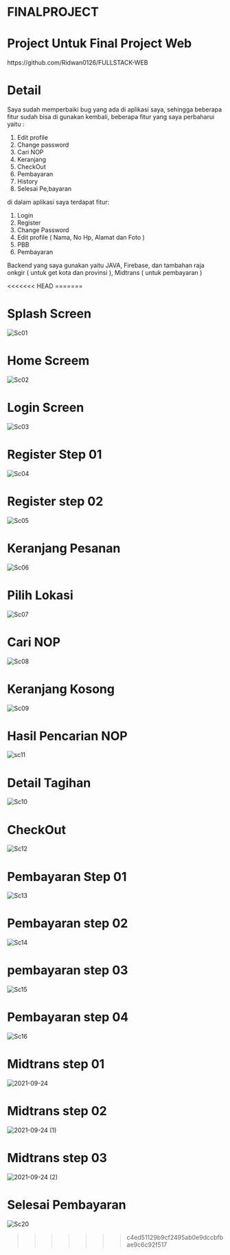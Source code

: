 
<h1>FINALPROJECT</h1>

<h1>Project Untuk Final Project Web</h1>

<link>https://github.com/Ridwan0126/FULLSTACK-WEB</link>

<h1> Detail </h1>

<p>
Saya sudah memperbaiki bug yang ada di aplikasi saya, sehingga beberapa fitur sudah bisa di gunakan kembali, beberapa fitur yang saya perbaharui yaitu :
  
  1. Edit profile 
  2. Change password 
  3. Cari NOP
  4. Keranjang
  5. CheckOut
  6. Pembayaran
  7. History
  8. Selesai Pe,bayaran
  
  di dalam aplikasi saya terdapat fitur:
  
  1. Login
  2. Register
  3. Change Password
  4. Edit profile ( Nama, No Hp, Alamat dan Foto )
  5. PBB
  6. Pembayaran
  
  Backend yang saya gunakan yaitu JAVA, Firebase, dan tambahan raja onkgir ( untuk get kota dan provinsi ), Midtrans ( untuk pembayaran )
</p>
<<<<<<< HEAD
=======

<h1>Splash Screen</h1>

![Sc01](https://user-images.githubusercontent.com/82155376/134633368-fd4ca2d9-3cb6-4922-8189-58649dc927c9.jpg)

<h1>Home Screem</h1>

![Sc02](https://user-images.githubusercontent.com/82155376/134634008-ca14672a-b14a-4372-9ad8-08437497c12c.jpg)

<h1>Login Screen</h1>

![Sc03](https://user-images.githubusercontent.com/82155376/134634161-eca7ca1e-b16f-45ca-b1ad-3319b6aad957.jpg)

<h1>Register Step 01</h1>

![Sc04](https://user-images.githubusercontent.com/82155376/134634278-4111cd67-1998-4257-8d40-ef1b3b626287.jpg)

<h1>Register step 02</h1>

![Sc05](https://user-images.githubusercontent.com/82155376/134634361-dceddacb-34cc-42ba-b258-dd2b15903816.jpg)

<h1>Keranjang Pesanan</h1>

![Sc06](https://user-images.githubusercontent.com/82155376/134634451-3359f220-e98c-4e63-a83c-df7e95ff18fa.jpg)

<h1>Pilih Lokasi</h1>

![Sc07](https://user-images.githubusercontent.com/82155376/134634505-eef09567-eeaf-42f7-b1fd-8492369fd956.jpg)

<h1>Cari NOP</h1>

![Sc08](https://user-images.githubusercontent.com/82155376/134634559-0449a9cb-29e8-4237-bb27-901b4eda36ab.jpg)

<h1>Keranjang Kosong</h1>

![Sc09](https://user-images.githubusercontent.com/82155376/134634615-b8021487-cf56-4f5a-aef7-48c1451cc897.jpg)

<h1>Hasil Pencarian NOP</h1>

![sc11](https://user-images.githubusercontent.com/82155376/134634700-fb63cbec-cffa-490a-94d7-ba877fbc8d6e.jpg)

<h1>Detail Tagihan</h1>

![Sc10](https://user-images.githubusercontent.com/82155376/134634764-4791adfb-4f0c-42b5-bec3-ce3b154e7b40.jpg)

<h1>CheckOut</h1>

![Sc12](https://user-images.githubusercontent.com/82155376/134634818-2348a8c5-3f1c-4c42-bc0c-1a34f9385cb4.jpg)

<h1>Pembayaran Step 01</h1>

![Sc13](https://user-images.githubusercontent.com/82155376/134634877-109cf773-d68d-4aca-9ac4-1dd9afc7738d.jpg)

<h1>Pembayaran step 02</h1>

![Sc14](https://user-images.githubusercontent.com/82155376/134634948-6e32ab05-ac26-4e3b-9bcf-d87ad4797355.jpg)

<h1>pembayaran step 03</h1>

![Sc15](https://user-images.githubusercontent.com/82155376/134635004-09bfb24d-da8e-4260-9cf4-457f448a89c3.jpg)

<h1>Pembayaran step 04</h1>

![Sc16](https://user-images.githubusercontent.com/82155376/134635057-03bf8fb0-7444-4f2c-99e6-bd6a9308c2f5.jpg)

<h1>Midtrans step 01</h1>

![2021-09-24](https://user-images.githubusercontent.com/82155376/134635172-6e10d96b-6ecf-4e08-b9cf-56ffbe7efe31.png)

<h1>Midtrans step 02</h1>

![2021-09-24 (1)](https://user-images.githubusercontent.com/82155376/134635223-23dcb352-92ea-4f03-930e-20a41231ff41.png)

<h1>Midtrans step 03</h1>

![2021-09-24 (2)](https://user-images.githubusercontent.com/82155376/134635271-21f17ccc-ae19-4436-bcf1-86bd7bf1fbb1.png)

<h1>Selesai Pembayaran</h1>

![Sc20](https://user-images.githubusercontent.com/82155376/134636320-f4ba7129-d0e0-48cb-8a5e-d4b4af301ecf.jpg)

>>>>>>> c4ed51129b9cf2495ab0e9dccbfbae9c6c92f517
